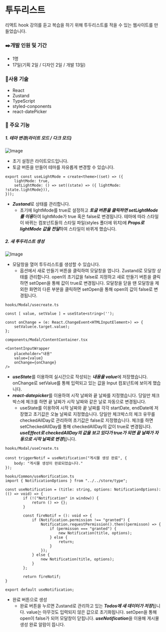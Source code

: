 # 투두리스트

리액트 hook 강의를 듣고 복습을 하기 위해 투두리스트를 적을 수 있는 웹사이트를 만들었습니다.

### ✒️개발 인원 및 기간
- 1명
- 17일(기획 2일 / 디자인 2일 / 개발 13일)

### 🤖사용 기술
- React
- Zustand
- TypeScript
- styled-conponents
- react-datePicker

### 📝 주요 기능
##### 1. 테마 변경(라이트 모드 / 다크 모드)
![Image](https://github.com/user-attachments/assets/c8029cb6-28ed-4a62-8dfd-fcf66fc424b2)
- 초기 설정은 라이트모드입니다.
- 토글 버튼을 만들어 테마를 자유롭게 변경할 수 있습니다.
```
export const useLightMode = create<theme>((set) => ({
    lightMode: true,
    setLightMode: () => set((state) => ({ lightMode: !state.lightMode})),
}));
```
- ***Zustand***로 상태를 관리합니다.
  - 초기에 lightMode를 true로 설정하고 ***토글 버튼을 클릭하면 setLightMode를 이용***하여 lightMode가 true 혹은 false로 변경됩니다. 테마에 따라 스타일이 바뀌는 컴포넌트들의 스타일 파일(styles 폴더에 위치)에 ***Props로 lightMode 값을 전달***하여 스타일이 바뀌게 했습니다.

##### 2. 새 투두리스트 생성
![Image](https://github.com/user-attachments/assets/c0364d55-b45a-4465-a7af-64956bfaa2be)
- 모달창을 열어 투두리스트를 생성할 수 있습니다.
  - 옵션에서 새로 만들기 버튼을 클릭하여 모달창을 엽니다. Zustand로 모달창 상태를 관리합니다. open의 초기값을 false로 지정하고 새로 만들기 버튼을 클릭하면 setOpen을 통해 값이 true로 변경됩니다. 모달창을 닫을 땐 모달창을 제외한 화면의 다른 부분을 클릭하면 setOpen을 통해 open의 값이 false로 변경됩니다.
```
hooks/Modal/usecreate.ts

const [ value, setValue ] = useState<string>('');

const onChange = (e: React.ChangeEvent<HTMLInputElement>) => {
    setValue(e.target.value);
};
```
```
components/Modal/ContentContainer.tsx

<ContentInputWrapper 
    placeholder="내용" 
    value={value}
    onChange={onChange}
/>
```

- ***useState***를 이용하여 실시간으로 작성되는 ***내용을 value***에 저장했습니다. onChange로 setValue를 통해 입력되고 있는 값을 Input 컴포넌트에 보이게 했습니다.
- ***react-datepicker***를 이용하여 시작 날짜와 끝 날짜를 지정했습니다. 당일만 체크박스에 체크를 하면 끝 날짜가 시작 날짜와 같은 날로 자동으로 변경됩니다.
  - useState를 이용하여 시작 날짜와 끝 날짜를 각각 startDate, endDate에 저장했고 초기값은 오늘 날짜로 지정했습니다. 당일만 체크박스의 체크 유무를 checkedAllDay로 관리하여 초기값은 false로 지정했습니다. 체크를 하면 setCheckedAllDay를 통해 checkedAllDay의 값이 true로 변경됩니다. ***useEffect로 checkedAllDay의 값을 보고 있다가 true가 되면 끝 날짜가 자동으로 시작 날짜로 변경***됩니다.
```
hooks/Modal/useCreate.ts

const triggerNotif = useNotification("게시물 생성 완료", {
    body: "게시물 생성이 완료되었습니다."
});
```
```
hooks/Common/useNorification.ts
import { NotificationOptions } from "../../store/type";

const useNotification = (title: string, options: NotificationOptions): (() => void) => {
        if (!("Notification" in window)) {
            return () => {};
        }
        
        const fireNotif = (): void => {
            if (Notification.permission !== "granted") {
                Notification.requestPermission().then((permisson) => {
                    if (permisson === "granted") {
                        new Notification(title, options);
                    } else {
                        return;
                    }
                });
            } else {
                new Notification(title, options);
            }
        };

        return fireNotif;
}

export default useNotification;
```
- 완료 버튼으로 생성
    - 완료 버튼을 누르면 Zustand로 관리하고 있는 ***Todos에 새 데이터가 저장***됩니다. value는 아무것도 입력되지 않은 값으로 초기화됩니다. setOpen을 통해 open이 false가 되어 모달창이 닫힙니다. ***useNotification***을 이용해 게시물 생성 완료 알람이 뜹니다.
